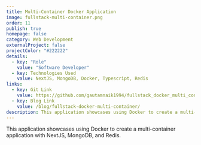 ```yaml
---
title: Multi-Container Docker Application
image: fullstack-multi-container.png
order: 11
publish: true
homepage: false
category: Web Development
externalProject: false
projectColor: "#222222"
details:
  - key: "Role"
    value: "Software Developer"
  - key: Technologies Used
    value: NextJS, MongoDB, Docker, Typescript, Redis
links:
  - key: Git Link
    value: https://github.com/gautamnaik1994/fullstack_docker_multi_container/
  - key: Blog Link
    value: /blog/fullstack-docker-multi-container/
description: This application showcases using Docker to create a multi-container application with NextJS, MongoDB, and Redis.
---
```

<!--StartFragment-->

This application showcases using Docker to create a multi-container application with NextJS, MongoDB, and Redis.

<!--EndFragment-->

